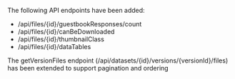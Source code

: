 The following API endpoints have been added:

- /api/files/{id}/guestbookResponses/count
- /api/files/{id}/canBeDownloaded
- /api/files/{id}/thumbnailClass
- /api/files/{id}/dataTables

The getVersionFiles endpoint (/api/datasets/{id}/versions/{versionId}/files) has been extended to support pagination and ordering

